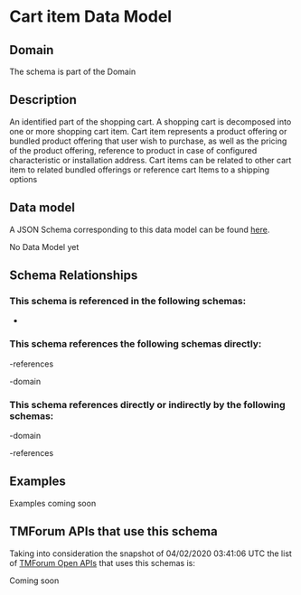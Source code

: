 # Cart item Data Model

## Domain

The  schema is part of the  Domain

## Description

An identified part of the shopping cart. A shopping cart  is decomposed into one or more shopping cart item. Cart item represents a product offering or bundled product offering that user wish to purchase, as well as the pricing of the product offering, reference to product in case of configured characteristic or installation address. Cart items can be related to other cart item to related bundled offerings or reference cart Items to a shipping options

## Data model

A JSON Schema corresponding to this data model can be found
[here](https://github.com/tmforum-rand/schemas/blob/candidates/Customer/CartItem.schema.json).

No Data Model yet

## Schema Relationships

### This schema is referenced in the following schemas:

-

### This schema references the following schemas directly:

-references

-domain

### This schema references directly or indirectly by the following schemas:

-domain

-references



## Examples

Examples coming soon

## TMForum APIs that use this schema

Taking into consideration the snapshot of 04/02/2020 03:41:06 UTC the list of [TMForum Open APIs](https://www.tmforum.org/open-apis/) that uses this schemas is:

Coming soon